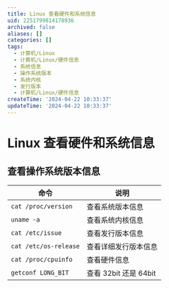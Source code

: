 ```yaml
---
title: Linux 查看硬件和系统信息
uid: 2251799814178936
archived: false
aliases: []
categories: []
tags:
  - 计算机/Linux
  - 计算机/Linux/硬件信息
  - 系统信息
  - 操作系统版本
  - 系统内核
  - 发行版本
  - 计算机/Linux/硬件信息
createTime: '2024-04-22 10:33:37'
updateTime: '2024-04-22 10:33:37'
---
```


# Linux 查看硬件和系统信息

## 查看操作系统版本信息

| 命令                  | 说明                  |
| --------------------- | --------------------- |
| `cat /proc/version`   | 查看系统版本信息      |
| `uname -a`            | 查看系统内核信息      |
| `cat /etc/issue`      | 查看发行版本信息      |
| `cat /etc/os-release` | 查看详细发行版本信息  |
| `cat /proc/cpuinfo`   | 查看硬件信息          |
| `getconf LONG_BIT`    | 查看 32bit 还是 64bit |

